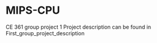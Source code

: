 # MIPS-CPU
CE 361 group project 1
Project description can be found in First_group_project_description
